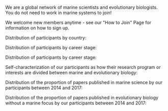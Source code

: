 We are a global network of marine scientists and evolutionary biologists. You do not need to work in marine systems to join! 

We welcome new members anytime - see our "How to Join" Page for information on how to sign up.

Distribution of participants by country:

Distribution of participants by career stage:

Distribution of participants by career stage:

Self-characterization of our participants as how their research program or interests are divided between marine and evolutionary biology:

Distribution of the proportion of papers published in marine science by our participants between 2014 and 2017:

Distribution of the proportion of papers published in evolutionary biology without a marine focus by our participants between 2014 and 2017:
